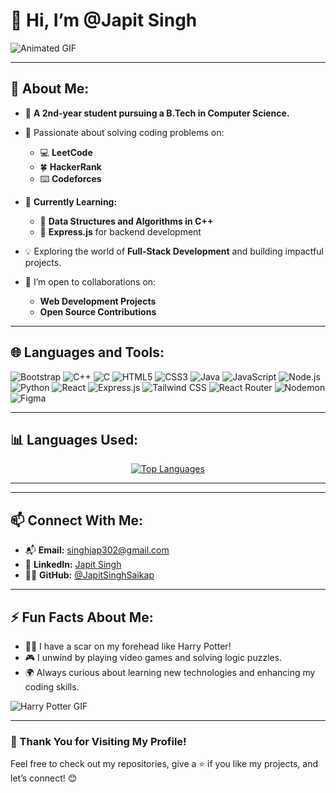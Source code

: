 # 👋 Hi, I’m @Japit Singh 

![Animated GIF](https://user-images.githubusercontent.com/74038190/225813708-98b745f2-7d22-48cf-9150-083f1b00d6c9.gif)

---

## 👀 About Me:  
- 🌟 **A 2nd-year student pursuing a B.Tech in Computer Science.**  
- 🚀 Passionate about solving coding problems on:  
  - 💻 **LeetCode**  
  - 🍀 **HackerRank**  
  - ⌨️ **Codeforces**  

- 🌱 **Currently Learning:**  
  - 🧩 **Data Structures and Algorithms in C++**  
  - 🤖 **Express.js** for backend development  
   

- 💡 Exploring the world of **Full-Stack Development** and building impactful projects.  
- 💞️ I’m open to collaborations on:  
  - **Web Development Projects**  
  - **Open Source Contributions**  

---

## 🌐 Languages and Tools:  

<p align="left">  
   <img src="https://img.shields.io/badge/Bootstrap-563D7C?style=flat&logo=bootstrap&logoColor=white" alt="Bootstrap"/>  
   <img src="https://img.shields.io/badge/C++-00599C?style=flat&logo=cplusplus&logoColor=white" alt="C++"/>
   <img src="https://img.shields.io/badge/C-A8B9CC?style=flat&logo=c&logoColor=white" alt="C"/>  
   <img src="https://img.shields.io/badge/HTML5-E34F26?style=flat&logo=html5&logoColor=white" alt="HTML5"/>   
   <img src="https://img.shields.io/badge/CSS3-1572B6?style=flat&logo=css3&logoColor=white" alt="CSS3"/> 
   <img src="https://img.shields.io/badge/Java-ED8B00?style=flat&logo=openjdk&logoColor=white" alt="Java"/> 
   <img src="https://img.shields.io/badge/JavaScript-323330?style=flat&logo=javascript&logoColor=F7DF1E" alt="JavaScript"/>   
   <img src="https://img.shields.io/badge/Node.js-339933?style=flat&logo=node.js&logoColor=white" alt="Node.js"/> 
   <img src="https://img.shields.io/badge/Python-3670A0?style=flat&logo=python&logoColor=ffdd54" alt="Python"/> 
   <img src="https://img.shields.io/badge/React-61DAFB?style=flat&logo=react&logoColor=black" alt="React"/>  
   <img src="https://img.shields.io/badge/Express.js-000000?style=flat&logo=express&logoColor=white" alt="Express.js"/>  
   <img src="https://img.shields.io/badge/Tailwind_CSS-38B2AC?style=flat&logo=tailwind-css&logoColor=white" alt="Tailwind CSS"/>  
   <img src="https://img.shields.io/badge/React_Router-CA4245?style=flat&logo=react-router&logoColor=white" alt="React Router"/>  
   <img src="https://img.shields.io/badge/Nodemon-76D04B?style=flat&logo=nodemon&logoColor=white" alt="Nodemon"/>  
   <img src="https://img.shields.io/badge/Figma-F24E1E?style=flat&logo=figma&logoColor=white" alt="Figma"/>  
</p>


---

## 📊 Languages Used:  

<p align="center">
  <a href="https://github.com/anuraghazra/github-readme-stats">
    <img src="https://github-readme-stats.vercel.app/api/top-langs/?username=JapitSinghSaikap&layout=compact&theme=radical&langs_count=6" alt="Top Languages" />
  </a>
</p>

---


---

## 📫 Connect With Me:  
- 📬 **Email:** singhjap302@gmail.com  
- 💼 **LinkedIn:** [Japit Singh](https://www.linkedin.com/in/japit-singh-118b6a27b/)  
- 🧑‍💻 **GitHub:** [@JapitSinghSaikap](https://github.com/JapitSinghSaikap)  

---

## ⚡ Fun Facts About Me:  
- 🧙‍♂️ I have a scar on my forehead like Harry Potter!  
- 🎮 I unwind by playing video games and solving logic puzzles.  
- 🌍 Always curious about learning new technologies and enhancing my coding skills.  

![Harry Potter GIF](https://github.com/user-attachments/assets/2501f392-10af-4aeb-8a64-bebe56b72a23)  

---

### 🌟 Thank You for Visiting My Profile!  
Feel free to check out my repositories, give a ⭐️ if you like my projects, and let’s connect! 😊  
